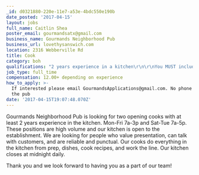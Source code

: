 ```yaml
---
_id: d0321880-220e-11e7-a53e-4bdc550e190b
date_posted: '2017-04-15'
layout: jobs
full_name: Caitlin Shea
poster_email: gourmandsatx@gmail.com
business_name: Gourmands Neighborhood Pub
business_url: lovethysanswich.com
location: 2316 Webberville Rd
title: Cook
category: boh
qualifications: "2 years experience in a kitchen\r\n\r\nYou MUST include a resume with work history and references to be considered."
job_type: full_time
compensation: 12.00+ depending on experience
how_to_apply: >-
  If interested please email GourmandsApplications@gmail.com. No phone calls to
  the pub
date: '2017-04-15T19:07:48.070Z'
---
```

Gourmands Neighborhood Pub is looking for two opening cooks with at least 2 years experience in the kitchen. Mon-Fri 7a-3p and Sat-Tue 7a-5p. These positions are high volume and our kitchen is open to the establishment. We are looking for people who value presentation, can talk with customers, and are reliable and punctual. Our cooks do everything in the kitchen from prep, dishes, cook recipes, and work the line. Our kitchen closes at midnight daily.

Thank you and we look forward to having you as a part of our team!

